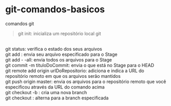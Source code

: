 # git-comandos-basicos
comandos git

>git init: inicializa um repositório local git
<br />
git status: verifica o estado dos seus arquivos
<br />
git add <nomeDoArquivo>: envia seu arquivo especificado para o Stage
<br />
git add - -all: envia todos os arquivos para o Stage
<br />
git commit -m tituloDoCommit: envia o que está no Stage para o HEAD
<br />
git remote add origin urlDoRepositorio: adiciona e indica a URL do repositório remoto em que os arquivos serão mantidos
<br />
git push origin master: envia os arquivos para o repositório remoto que você especificou através da URL do comando acima
<br />
git checkout -b <nomeDaBranch>: cria uma nova branch
<br />
git checkout <nomeDaBranch>: alterna para a branch especificada
